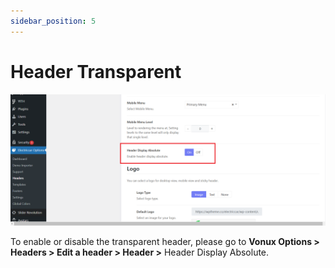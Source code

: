 ```yaml
---
sidebar_position: 5
---
```


# Header Transparent

![header transparent](./img/header-transparent.png)

To enable or disable the transparent header, please go to **Vonux Options > Headers > Edit a header > Header >** Header Display Absolute. 

